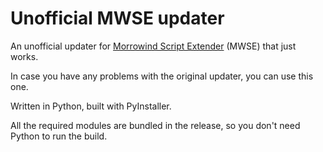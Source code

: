 # Unofficial MWSE updater
<p>An unofficial updater for <a href="https://github.com/MWSE/MWSE">Morrowind Script Extender</a> (MWSE) that just works.</p>
<p>In case you have any problems with the original updater, you can use this one.</p>
<p>Written in Python, built with PyInstaller.</p>
<p>All the required modules are bundled in the release, so you don't need Python to run the build.</p>
